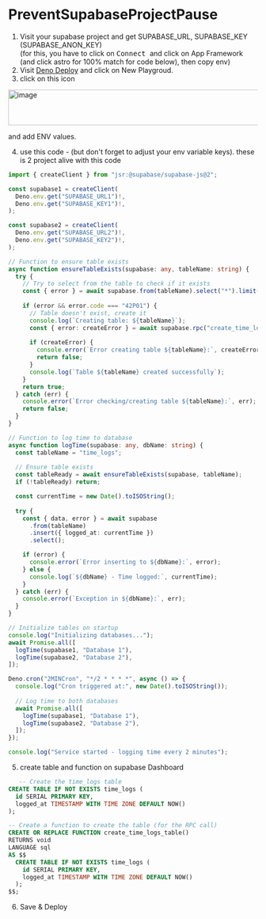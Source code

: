 # PreventSupabaseProjectPause

1. Visit your supabase project and get SUPABASE_URL, SUPABASE_KEY (SUPABASE_ANON_KEY)  
(for this, you have to click on <kbd> Connect </kbd> and click on App Framework (and click astro for 100% match for code below), then copy env)  
2. Visit [Deno Deploy](https://dash.deno.com/account/overview) and click on New Playgroud.  
3. click on this icon

<img width="538" height="72" alt="image" src="https://github.com/user-attachments/assets/e543d0b2-cca5-48d3-bd0d-4d53393d3087" />

and add ENV values.   

4. use this code - (but don't forget to adjust your env variable keys). these is 2 project alive with this code

```ts
import { createClient } from "jsr:@supabase/supabase-js@2";

const supabase1 = createClient(
  Deno.env.get("SUPABASE_URL1")!,
  Deno.env.get("SUPABASE_KEY1")!,
);

const supabase2 = createClient(
  Deno.env.get("SUPABASE_URL2")!,
  Deno.env.get("SUPABASE_KEY2")!,
);

// Function to ensure table exists
async function ensureTableExists(supabase: any, tableName: string) {
  try {
    // Try to select from the table to check if it exists
    const { error } = await supabase.from(tableName).select("*").limit(1);
    
    if (error && error.code === "42P01") {
      // Table doesn't exist, create it
      console.log(`Creating table: ${tableName}`);
      const { error: createError } = await supabase.rpc("create_time_logs_table");
      
      if (createError) {
        console.error(`Error creating table ${tableName}:`, createError);
        return false;
      }
      console.log(`Table ${tableName} created successfully`);
    }
    return true;
  } catch (err) {
    console.error(`Error checking/creating table ${tableName}:`, err);
    return false;
  }
}

// Function to log time to database
async function logTime(supabase: any, dbName: string) {
  const tableName = "time_logs";
  
  // Ensure table exists
  const tableReady = await ensureTableExists(supabase, tableName);
  if (!tableReady) return;

  const currentTime = new Date().toISOString();
  
  try {
    const { data, error } = await supabase
      .from(tableName)
      .insert({ logged_at: currentTime })
      .select();

    if (error) {
      console.error(`Error inserting to ${dbName}:`, error);
    } else {
      console.log(`${dbName} - Time logged:`, currentTime);
    }
  } catch (err) {
    console.error(`Exception in ${dbName}:`, err);
  }
}

// Initialize tables on startup
console.log("Initializing databases...");
await Promise.all([
  logTime(supabase1, "Database 1"),
  logTime(supabase2, "Database 2"),
]);

Deno.cron("2MINCron", "*/2 * * * *", async () => {
  console.log("Cron triggered at:", new Date().toISOString());
  
  // Log time to both databases
  await Promise.all([
    logTime(supabase1, "Database 1"),
    logTime(supabase2, "Database 2"),
  ]);
});

console.log("Service started - logging time every 2 minutes");
```

5. create table and function on supabase Dashboard
```sql
   -- Create the time_logs table
CREATE TABLE IF NOT EXISTS time_logs (
  id SERIAL PRIMARY KEY,
  logged_at TIMESTAMP WITH TIME ZONE DEFAULT NOW()
);

-- Create a function to create the table (for the RPC call)
CREATE OR REPLACE FUNCTION create_time_logs_table()
RETURNS void
LANGUAGE sql
AS $$
  CREATE TABLE IF NOT EXISTS time_logs (
    id SERIAL PRIMARY KEY,
    logged_at TIMESTAMP WITH TIME ZONE DEFAULT NOW()
  );
$$;
```
6. Save & Deploy
